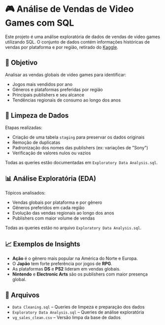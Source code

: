 # 🎮 Análise de Vendas de Video Games com SQL

Este projeto é uma análise exploratória de dados de vendas de video games utilizando SQL. O conjunto de dados contém informações históricas de vendas por plataforma e por região, retirado do [Kaggle](https://www.kaggle.com/datasets/zahidmughal2343/video-games-sale).

## 📌 Objetivo

Analisar as vendas globais de video games para identificar:
- Jogos mais vendidos por ano
- Gêneros e plataformas preferidas por região
- Principais publishers e seu alcance
- Tendências regionais de consumo ao longo dos anos

## 🧹 Limpeza de Dados

Etapas realizadas:
- Criação de uma tabela `staging` para preservar os dados originais
- Remoção de duplicatas
- Padronização dos nomes das publishers (ex: variações de "Sony")
- Verificação de valores nulos ou vazios

Todas as queries estão documentadas em `Exploratory Data Analysis.sql`.

## 📊 Análise Exploratória (EDA)

Tópicos analisados:
- Vendas globais por plataforma e por gênero
- Gêneros preferidos em cada região
- Evolução das vendas regionais ao longo dos anos
- Publishers com maior volume de vendas

Todas as queries estão no arquivo `Exploratory Data Analysis.sql`.

## 📈 Exemplos de Insights

- **Ação** é o gênero mais popular na América do Norte e Europa.
- O **Japão** tem forte preferência por jogos de **RPG**.
- As plataformas **DS** e **PS2** lideram em vendas globais.
- **Nintendo** e **Electronic Arts** são os publishers com maior presença global.

## 📁 Arquivos

- `Data Cleaning.sql` – Queries de limpeza e preparação dos dados
- `Exploratory Data Analysis.sql` – Queries de análise exploratória
- `vg_sales_clean.csv` – Versão limpa da base de dados

